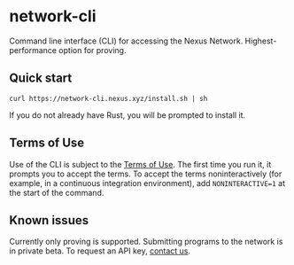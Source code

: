 # network-cli

Command line interface (CLI) for accessing the Nexus Network. Highest-performance option for proving.

## Quick start

```
curl https://network-cli.nexus.xyz/install.sh | sh
```

If you do not already have Rust, you will be prompted to install it.

## Terms of Use

Use of the CLI is subject to the [Terms of Use](https://nexus.xyz/terms_of_use).
The first time you run it, it prompts you to accept the terms. To accept the terms
noninteractively (for example, in a continuous integration environment),
add `NONINTERACTIVE=1` at the start of the command.

## Known issues

Currently only proving is supported. Submitting programs to the network is in private beta.
To request an API key, [contact us](https://forms.gle/183D9bcDHUdbxCV5A).
